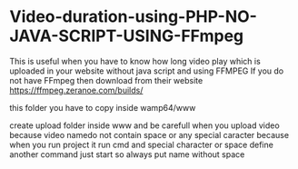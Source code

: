 # Video-duration-using-PHP-NO-JAVA-SCRIPT-USING-FFmpeg
This is useful when you have to know how long video play  which is uploaded in your website without java script and using FFMPEG 
 If you do not have FFmpeg then download from their website https://ffmpeg.zeranoe.com/builds/ 
 
 
 this folder you have to copy inside wamp64/www 
 
 
 
 create upload folder inside www and be carefull when you upload video because video namedo not contain space or any special caracter because when you run project it run cmd and special character or space define another command just start so always put name without space 
